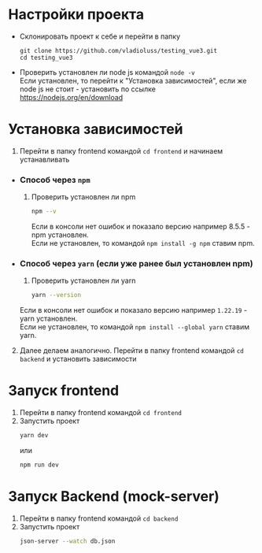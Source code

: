 # Настройки проекта

- Склонировать проект к себе и перейти в папку
	```git
	git clone https://github.com/vladioluss/testing_vue3.git
	cd testing_vue3
	```
	

- Проверить установлен ли node js командой ```node -v```<br>
	Если установлен, то перейти к "Установка зависимостей", если же node js не стоит - установить по ссылке https://nodejs.org/en/download

# Установка зависимостей
1. Перейти в папку frontend командой ```cd frontend``` и начинаем устанавливать 

- ### Способ через ```npm```
	1. Проверить установлен ли npm
		```sh
		npm --v
		```
		Если в консоли нет ошибок и показало версию например 8.5.5 - npm установлен.<br>
		Если не установлен, то командой ```npm install -g npm``` ставим npm.

- ### Способ через ```yarn``` (если уже ранее был установлен npm)
	1. Проверить установлен ли yarn
		```sh
		yarn --version
		```
	Если в консоли нет ошибок и показало версию например ```1.22.19``` - yarn установлен.<br>
	Если не установлен, то командой ```npm install --global yarn``` ставим yarn.

2. Далее делаем аналогично. Перейти в папку frontend командой ```cd backend``` и установить зависимости
	
# Запуск frontend
1. Перейти в папку frontend командой ```cd frontend```
2. Запустить проект
	```sh
	yarn dev
	```
	или
	```sh
	npm run dev
	```


# Запуск Backend (mock-server)
1. Перейти в папку frontend командой ```cd backend```
2. Запустить проект
	```sh
	json-server --watch db.json
	```
